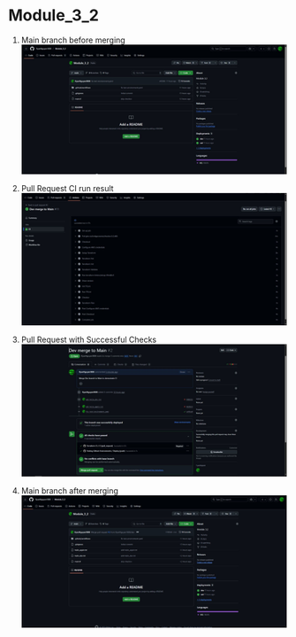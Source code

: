 # Module_3_2

1. Main branch before merging
![Main branch before merging](Images/1-Mainbranchbeforemerging.JPG)

2. Pull Request CI run result
![Pull Request CI run result](Images/2-PullRequestCIrunresult.JPG)

3. Pull Request with Successful Checks
![Pull Request with Successful Checks](Images/3-PullRequestwithSuccessfulChecks.JPG)

4. Main branch after merging
![Main branch after merging](Images/4-Mainbranchaftermerging.JPG)